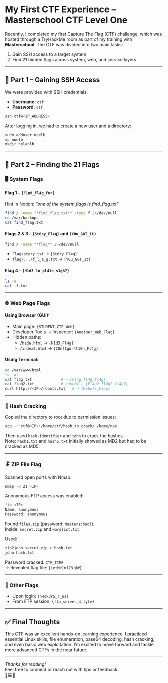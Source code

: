 # My First CTF Experience – Masterschool CTF Level One

Recently, I completed my first Capture The Flag (CTF) challenge, which was hosted through a TryHackMe room as part of my training with **Masterschool**. The CTF was divided into two main tasks:

1. Gain SSH access to a target system  
2. Find 21 hidden flags across system, web, and service layers

---

## 🔐 Part 1 – Gaining SSH Access

We were provided with SSH credentials:

- **Username:** `ctf`  
- **Password:** `ctf`

```bash
ssh ctf@<IP_ADDRESS>
```

After logging in, we had to create a new user and a directory:

```bash
sudo adduser noelb
su noelb
mkdir holanlb
```

---

## 🏁 Part 2 – Finding the 21 Flags

### 🖥️ System Flags

#### Flag 1 – `{F1nd_Fl4g_Fun}`

Hint in Notion: _"one of the system flags is find_flag.txt"_

```bash
find / -name "*find_flag.txt*" -type f 2>/dev/null
cd /var/backups
cat find_flag.txt
```

#### Flags 2 & 3 – `{St0ry_Fl4g}` and `(Y0u_G0T_1t)`

```bash
find / -name "*flag*" 2>/dev/null
```

- `Flag/story.txt` → `{St0ry_Fl4g}`  
- `flag/.../f_l_a_g.txt` → `(Y0u_G0T_1t)`

#### Flag 4 – `{H1d3_1n_pl41n_s1gh7}`

```bash
ls -a
cat .f.txt
```

---

### 🌐 Web Page Flags

#### Using Browser (GUI):

- Main page: `{STUDENT_CTF_Web}`
- Developer Tools → Inspector: `{Another_Web_Flag}`
- Hidden paths:
  - `/hide.html` → `{H1d3_Fl4g}`
  - `/index2.html` → `{C0nf1gur4t10n_Fl4g}`

#### Using Terminal:

```bash
cd /var/www/html
ls -al
cat flag.txt             # → {Fl4g_fl4g_fl4g}
cat flag2.txt            # base64 → {Fl4g2_fl4g2_fl4g2}
curl http://<IP>/robots.txt   # → {Robots_Flag}
```

---

### 🔐 Hash Cracking

Copied the directory to root due to permission issues:

```bash
scp -r ctf@<IP>:/home/ctf/hash_to_crack/ /home/noe
```

Then used `hash-identifier` and `john` to crack the hashes.  
Note: `hash1.txt` and `hash5.txt` initially showed as MD2 but had to be cracked as MD5.

---

### 🗜️ ZIP File Flag

Scanned open ports with Nmap:

```bash
nmap -p 21 <IP>
```

Anonymous FTP access was enabled:

```bash
ftp <IP>
Name: anonymous
Password: anonymous
```

Found `files.zip` (password: `Masterschool`).  
Inside: `secret.zip` and `wordlist.txt`.

Used:

```bash
zip2john secret.zip > hash.txt
john hash.txt
```

Password cracked: `CTF_TIME`  
→ Revealed flag file: `{LetMe1n123!@#}`

---

### 🧩 Other Flags

- Upon login: `{h4ck3r5_r_us}`
- From FTP session: `{ftp_server_4_lyfe}`

---

## ✅ Final Thoughts

This CTF was an excellent hands-on learning experience. I practiced essential Linux skills, file enumeration, base64 decoding, hash cracking, and even basic web exploitation. I’m excited to move forward and tackle more advanced CTFs in the near future.

---

_Thanks for reading!_  
Feel free to connect or reach out with tips or feedback.  
🔐💻🚩
